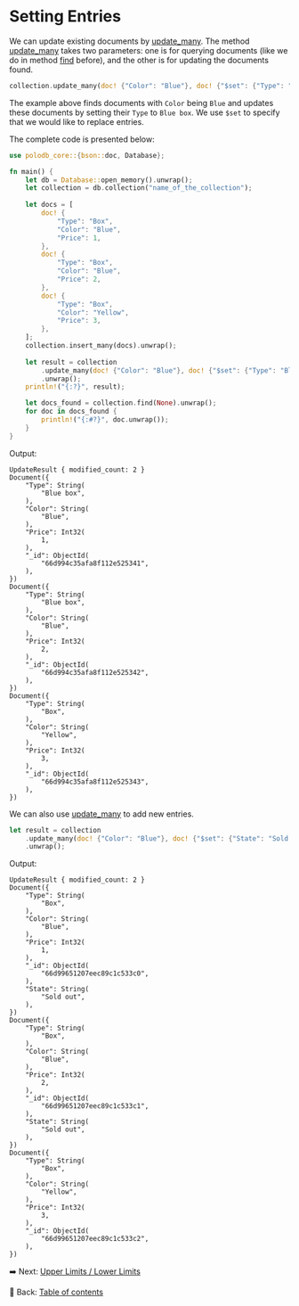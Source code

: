 # Setting Entries

We can update existing documents by [update_many](https://docs.rs/polodb_core/latest/polodb_core/struct.Collection.html#method.update_many).
The method [update_many](https://docs.rs/polodb_core/latest/polodb_core/struct.Collection.html#method.update_many) takes two parameters: one is for querying documents (like we do in method [find](https://docs.rs/polodb_core/latest/polodb_core/struct.Collection.html#method.find) before), and the other is for updating the documents found.

```rust
collection.update_many(doc! {"Color": "Blue"}, doc! {"$set": {"Type": "Blue box"}}).unwrap();
```

The example above finds documents with `Color` being `Blue` and updates these documents by setting their `Type` to `Blue box`.
We use `$set` to specify that we would like to replace entries.

The complete code is presented below:

```rust
use polodb_core::{bson::doc, Database};

fn main() {
    let db = Database::open_memory().unwrap();
    let collection = db.collection("name_of_the_collection");
    
    let docs = [
        doc! {
            "Type": "Box",
            "Color": "Blue",
            "Price": 1,
        },
        doc! {
            "Type": "Box",
            "Color": "Blue",
            "Price": 2,
        },
        doc! {
            "Type": "Box",
            "Color": "Yellow",
            "Price": 3,
        },
    ];
    collection.insert_many(docs).unwrap();
    
    let result = collection
        .update_many(doc! {"Color": "Blue"}, doc! {"$set": {"Type": "Blue box"}})
        .unwrap();
    println!("{:?}", result);

    let docs_found = collection.find(None).unwrap();
    for doc in docs_found {
        println!("{:#?}", doc.unwrap());
    }
}
```

Output:

```text
UpdateResult { modified_count: 2 }
Document({
    "Type": String(
        "Blue box",
    ),
    "Color": String(
        "Blue",
    ),
    "Price": Int32(
        1,
    ),
    "_id": ObjectId(
        "66d994c35afa8f112e525341",
    ),
})
Document({
    "Type": String(
        "Blue box",
    ),
    "Color": String(
        "Blue",
    ),
    "Price": Int32(
        2,
    ),
    "_id": ObjectId(
        "66d994c35afa8f112e525342",
    ),
})
Document({
    "Type": String(
        "Box",
    ),
    "Color": String(
        "Yellow",
    ),
    "Price": Int32(
        3,
    ),
    "_id": ObjectId(
        "66d994c35afa8f112e525343",
    ),
})
```

We can also use [update_many](https://docs.rs/polodb_core/latest/polodb_core/struct.Collection.html#method.update_many) to add new entries.

```rust
let result = collection
    .update_many(doc! {"Color": "Blue"}, doc! {"$set": {"State": "Sold out"}})
    .unwrap();
```

Output:

```text
UpdateResult { modified_count: 2 }
Document({
    "Type": String(
        "Box",
    ),
    "Color": String(
        "Blue",
    ),
    "Price": Int32(
        1,
    ),
    "_id": ObjectId(
        "66d99651207eec89c1c533c0",
    ),
    "State": String(
        "Sold out",
    ),
})
Document({
    "Type": String(
        "Box",
    ),
    "Color": String(
        "Blue",
    ),
    "Price": Int32(
        2,
    ),
    "_id": ObjectId(
        "66d99651207eec89c1c533c1",
    ),
    "State": String(
        "Sold out",
    ),
})
Document({
    "Type": String(
        "Box",
    ),
    "Color": String(
        "Yellow",
    ),
    "Price": Int32(
        3,
    ),
    "_id": ObjectId(
        "66d99651207eec89c1c533c2",
    ),
})
```

:arrow_right:  Next: [Upper Limits / Lower Limits](./upper_limits_lower_limits.md)

:blue_book: Back: [Table of contents](./../README.md)
